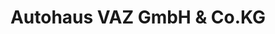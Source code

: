 ---
title: "Autohaus VAZ GmbH & Co.KG"
url: /villingen-schwenningen/autohaus-vaz-gmbh-und-co-kg/
shop: Autohaus
---